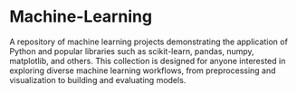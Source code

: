 # Machine-Learning
A repository of machine learning projects demonstrating the application of Python and popular libraries such as scikit-learn, pandas, numpy, matplotlib, and others. This collection is designed for anyone interested in exploring diverse machine learning workflows, from preprocessing and visualization to building and evaluating models.
